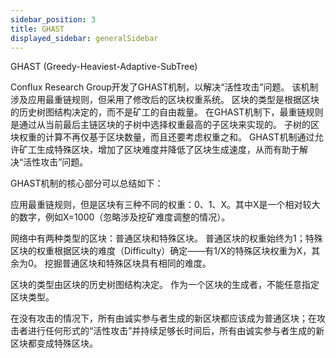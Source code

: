 ```yaml
---
sidebar_position: 3
title: GHAST
displayed_sidebar: generalSidebar
---
```


GHAST (Greedy-Heaviest-Adaptive-SubTree)

Conflux Research Group开发了GHAST机制，以解决“活性攻击”问题。 该机制涉及应用最重链规则，但采用了修改后的区块权重系统。 区块的类型是根据区块的历史树图结构决定的，而不是矿工的自由裁量。 在GHAST机制下，最重链规则是通过从当前最后主链区块的子树中选择权重最高的子区块来实现的。 子树的区块权重的计算不再仅基于区块数量，而且还要考虑权重之和。 GHAST机制通过允许矿工生成特殊区块，增加了区块难度并降低了区块生成速度，从而有助于解决“活性攻击”问题。

GHAST机制的核心部分可以总结如下：

应用最重链规则，但是区块有三种不同的权重：0、1、X。其中X是一个相对较大的数字，例如X=1000（忽略涉及挖矿难度调整的情况）。

网络中有两种类型的区块：普通区块和特殊区块。 普通区块的权重始终为1；特殊区块的权重根据区块的难度（Difficulty）确定——有1/X的特殊区块权重为X，其余为0。 挖掘普通区块和特殊区块具有相同的难度。

区块的类型由区块的历史树图结构决定。 作为一个区块的生成者，不能任意指定区块类型。

在没有攻击的情况下，所有由诚实参与者生成的新区块都应该成为普通区块；在攻击者进行任何形式的“活性攻击”并持续足够长时间后，所有由诚实参与者生成的新区块都变成特殊区块。
